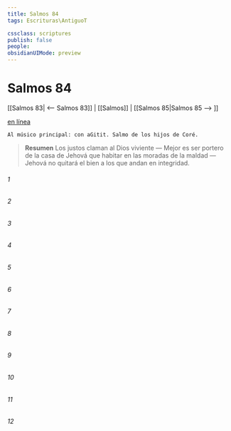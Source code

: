 ```yaml
---
title: Salmos 84
tags: Escrituras\AntiguoT

cssclass: scriptures
publish: false
people:
obsidianUIMode: preview
---
```


# Salmos 84
[[Salmos 83| <-- Salmos 83]] | [[Salmos]] | [[Salmos 85|Salmos 85 --> ]]

[en línea](https://churchofjesuschrist.org/study/scriptures/ot/ps/84?lang=spa)

```
Al músico principal: con aGitit. Salmo de los hijos de Coré.
```

> __Resumen__
Los justos claman al Dios viviente — Mejor es ser portero de la casa de Jehová que habitar en las moradas de la maldad — Jehová no quitará el bien a los que andan en integridad.

###### 1 


###### 2 


###### 3 


###### 4 


###### 5 


###### 6 


###### 7 


###### 8 


###### 9 


###### 10 


###### 11 


###### 12 


